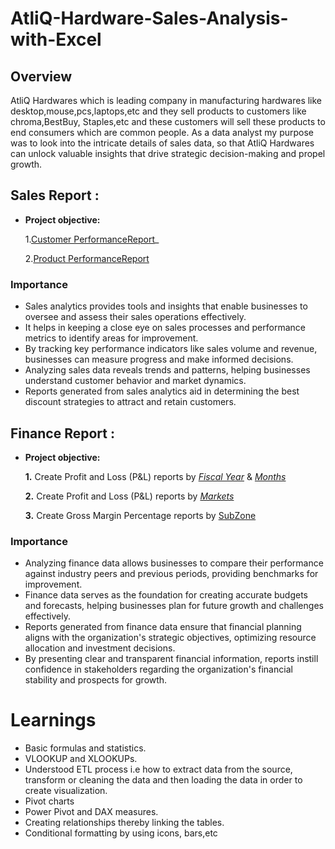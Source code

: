 # AtliQ-Hardware-Sales-Analysis-with-Excel

## Overview

AtliQ Hardwares which is leading company in manufacturing hardwares like desktop,mouse,pcs,laptops,etc and they sell products to customers like chroma,BestBuy, Staples,etc and these customers will sell these products to end consumers which are common people.
As a data analyst my purpose was to look into the intricate details of sales data, so that AtliQ Hardwares can unlock valuable insights that drive strategic decision-making and propel growth. 

## Sales Report :

- **Project objective:** 

    1.[Customer PerformanceReport](https://github.com/TanmayTheAnalyst/AtliQ-Hardware-Sales-Analysis-with-Excel/blob/main/Customer%20Performance%20Report.pdf)_

  2.[Product PerformanceReport](https://github.com/TanmayTheAnalyst/AtliQ-Hardware-Sales-Analysis-with-Excel/blob/main/Product%20Performance%20Report.pdf) 

### Importance
- Sales analytics provides tools and insights that enable businesses to oversee and assess their sales operations effectively.
- It helps in keeping a close eye on sales processes and performance metrics to identify areas for improvement.
- By tracking key performance indicators like sales volume and revenue, businesses can measure progress and make informed decisions.
- Analyzing sales data reveals trends and patterns, helping businesses understand customer behavior and market dynamics.
- Reports generated from sales analytics aid in determining the best discount strategies to attract and retain customers.

## Finance Report :

- **Project objective:** 

    **1.** Create Profit and Loss (P&L) reports by _[Fiscal Year](https://github.com/TanmayTheAnalyst/AtliQ-Hardware-Sales-Analysis-with-Excel/blob/main/P%20%26%20L%20By%20Fiscal%20Year.pdf)_ & _[Months](https://github.com/TanmayTheAnalyst/AtliQ-Hardware-Sales-Analysis-with-Excel/blob/main/P%20%26%20L%20By%20Months.pdf)_ 

   **2.** Create Profit and Loss (P&L) reports by _[Markets](https://github.com/TanmayTheAnalyst/AtliQ-Hardware-Sales-Analysis-with-Excel/blob/main/P%20%26%20L%20By%20Markets.pdf)_

  **3.** Create Gross Margin Percentage reports by [SubZone](https://github.com/TanmayTheAnalyst/AtliQ-Hardware-Sales-Analysis-with-Excel/blob/main/GM%25%20by%20Sub%20Zones.pdf)

### Importance 
- Analyzing finance data allows businesses to compare their performance against industry peers and previous periods, providing benchmarks for improvement.
- Finance data serves as the foundation for creating accurate budgets and forecasts, helping businesses plan for future growth and challenges effectively.
- Reports generated from finance data ensure that financial planning aligns with the organization's strategic objectives, optimizing resource allocation and investment decisions.
- By presenting clear and transparent financial information, reports instill confidence in stakeholders regarding the organization's financial stability and prospects for growth.

# Learnings
- Basic formulas and statistics.
- VLOOKUP and XLOOKUPs.
- Understood ETL process i.e how to extract data from the source, transform or cleaning the data and then loading the data in order to  create visualization.
- Pivot charts 
- Power Pivot and DAX measures.
- Creating relationships thereby linking the tables.
- Conditional formatting by using icons, bars,etc
